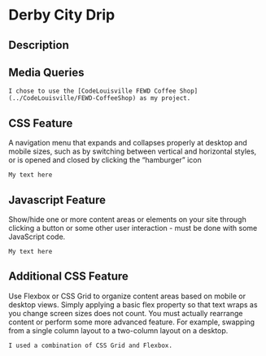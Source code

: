 # Derby City Drip
## Description

## Media Queries
```
I chose to use the [CodeLouisville FEWD Coffee Shop] (../CodeLouisville/FEWD-CoffeeShop) as my project. 
```

## CSS Feature
A navigation menu that expands and collapses properly at desktop and mobile sizes, such as by switching between vertical 
and horizontal styles, or is opened and closed by clicking the “hamburger” icon

```
My text here
```
## Javascript Feature
Show/hide one or more content areas or elements on your site through clicking a button or some other user interaction - must be done with some JavaScript code.

```
My text here
```

## Additional CSS Feature
Use Flexbox or CSS Grid to organize content areas based on mobile or desktop views. Simply applying a basic flex property so that text wraps as you change screen sizes does not count. You must actually rearrange content or perform some more advanced feature. For example, swapping from a single column layout to a two-column layout on a desktop.

```
I used a combination of CSS Grid and Flexbox. 
```




